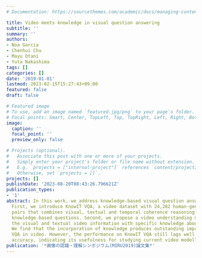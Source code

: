 ```yaml
---
# Documentation: https://sourcethemes.com/academic/docs/managing-content/

title: Video meets knowledge in visual question answering
subtitle: ''
summary: ''
authors:
- Noa Garcia
- Chenhui Chu
- Mayu Otani
- Yuta Nakashima
tags: []
categories: []
date: '2019-01-01'
lastmod: 2023-02-15T15:27:43+09:00
featured: false
draft: false

# Featured image
# To use, add an image named `featured.jpg/png` to your page's folder.
# Focal points: Smart, Center, TopLeft, Top, TopRight, Left, Right, BottomLeft, Bottom, BottomRight.
image:
  caption: ''
  focal_point: ''
  preview_only: false

# Projects (optional).
#   Associate this post with one or more of your projects.
#   Simply enter your project's folder or file name without extension.
#   E.g. `projects = ["internal-project"]` references `content/project/deep-learning/index.md`.
#   Otherwise, set `projects = []`.
projects: []
publishDate: '2023-08-20T08:43:26.796621Z'
publication_types:
- '1'
abstract: In this work, we address knowledge-based visual question answering in videos.
  First, we introduce KnowIT VQA, a video dataset with 24,282 human-generated question-answer
  pairs that combines visual, textual and temporal coherence reasoning together with
  knowledge-based questions. Second, we propose a video understanding model by combining
  the visual and textual video information with specific knowledge about the dataset.
  We find that the incorporation of knowledge produces outstanding improvements for
  VQA in video. However, the performance on KnowIT VQA still lags well behind human
  accuracy, indicating its usefulness for studying current video modelling limitations.
publication: '*画像の認識・理解シンポジウム(MIRU2019)論文集*'
---
```

